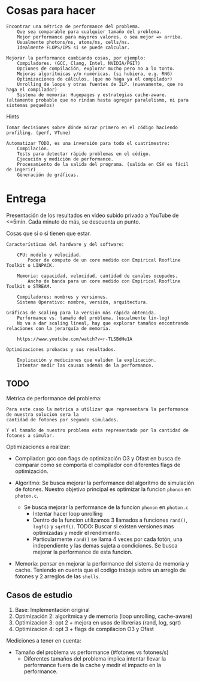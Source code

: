 # Cosas para hacer

    Encontrar una métrica de performance del problema.
        Que sea comparable para cualquier tamaño del problema.
        Mejor performance para mayores valores, o sea mejor => arriba.
        Usualmente photons/ns, atoms/ns, cells/ns.
        Idealmente FLOPS/IPS si se puede calcular.

    Mejorar la performance cambiando cosas, por ejemplo:
        Compiladores. (GCC, Clang, Intel, NVIDIA/PGI?)
        Opciones de compilación, explorar mucho pero no a lo tonto.
        Mejoras algorítmicas y/o numéricas. (si hubiera, e.g. RNG)
        Optimizaciones de cálculos. (que no haga ya el compilador)
        Unrolling de loops y otras fuentes de ILP. (nuevamente, que no haga el compilador)
        Sistema de memoria: Hugepages y estrategias cache-aware. (altamente probable que no rindan hasta agregar paralelismo, ni para sistemas pequeños)
Hints

    Tomar decisiones sobre dónde mirar primero en el código haciendo profiling. (perf, VTune)

    Automatizar TODO, es una inversión para todo el cuatrimestre:
        Compilación.
        Tests para detectar rápido problemas en el código.
        Ejecución y medición de performance.
        Procesamiento de la salida del programa. (salida en CSV es fácil de ingerir)
        Generación de gráficas.
        
# Entrega

Presentación de los resultados en video subido privado a YouTube de <=5min.
Cada minuto de más, se descuenta un punto.

Cosas que si o si tienen que estar.

    Características del hardware y del software:

        CPU: modelo y velocidad.
            Poder de cómputo de un core medido con Empirical Roofline Toolkit o LINPACK.

        Memoria: capacidad, velocidad, cantidad de canales ocupados.
            Ancho de banda para un core medido con Empirical Roofline Toolkit o STREAM.

        Compiladores: nombres y versiones.
        Sistema Operativo: nombre, versión, arquitectura.

    Gráficas de scaling para la versión más rápida obtenida.
        Performance vs. tamaño del problema. (usualmente lin-log)
        No va a dar scaling lineal, hay que explorar tamaños encontrando relaciones con la jerarquía de memoria.

        https://www.youtube.com/watch?v=r-TLSBdHe1A

    Optimizaciones probadas y sus resultados.

        Explicación y mediciones que validen la explicación.
        Intentar medir las causas además de la performance.

## TODO

Metrica de performance del problema:

    Para este caso la metrica a utilizar que representara la performance de nuestra solucion sera la
    cantidad de fotones por segundo simulados. 

    Y el tamaño de nuestro problema esta representado por la cantidad de fotones a simular. 

Optimizaciones a realizar:

- Compilador: gcc con flags de optimización O3 y Ofast en busca de comparar como se comporta el compilador con diferentes flags de optimización.
- Algoritmo: Se busca mejorar la performance del algoritmo de simulación de fotones. Nuestro objetivo principal es optimizar la funcion `phonon` en `photon.c`.
  - Se busca mejorar la performance de la funcion `phonon` en `photon.c`
    - Intentar hacer loop unrolling
    - Dentro de la funcion utilizamos 3 llamados a funciones `rand()`, `logf()` y `sqrtf()`. TODO: Buscar si existen versiones mas optimizadas y medir el rendimiento.
    - Particularmente `rand()` se llama 4 veces por cada fotón, una independiente y las demas sujeta a condiciones. Se busca mejorar la performance de esta funcion.

- Memoria: pensar en mejorar la performance del sistema de memoria y cache. Teniendo en cuenta que el codigo trabaja sobre un arreglo de fotones y 2 arreglos de las `shells`.

## Casos de estudio

1. Base: Implementación original
2. Optimización 2: algoritmica y de memoria (loop unrolling, cache-aware)
3. Optimizacion 3: opt 2 + mejora en usos de librerias (rand, log, sqrt)
4. Optimizacion 4: opt 3 + flags de compilacion O3 y Ofast

Mediciones a tener en cuenta:

- Tamaño del problema vs performance (#fotones vs fotones/s)
  - Diferentes tamaños del problema implica intentar llevar la performance fuera de la cache y medir el impacto en la performance.
